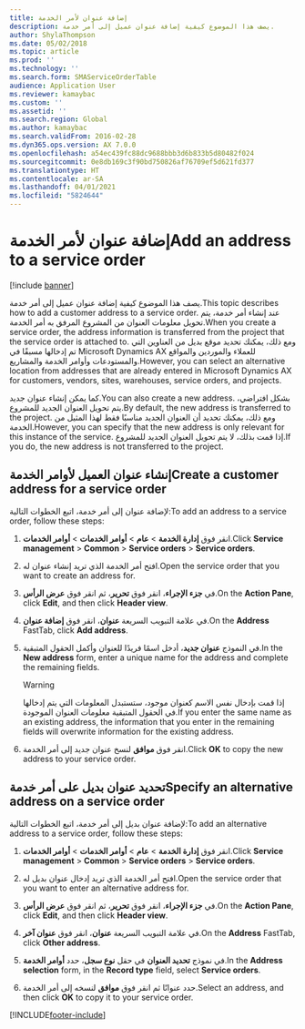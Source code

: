 ```yaml
---
title: إضافة عنوان لأمر الخدمة
description: يصف هذا الموضوع كيفية إضافة عنوان عميل إلى أمر خدمة.
author: ShylaThompson
ms.date: 05/02/2018
ms.topic: article
ms.prod: ''
ms.technology: ''
ms.search.form: SMAServiceOrderTable
audience: Application User
ms.reviewer: kamaybac
ms.custom: ''
ms.assetid: ''
ms.search.region: Global
ms.author: kamaybac
ms.search.validFrom: 2016-02-28
ms.dyn365.ops.version: AX 7.0.0
ms.openlocfilehash: a54ec439fc88dc9688bbb3d6b833b5d80482f024
ms.sourcegitcommit: 0e8db169c3f90bd750826af76709ef5d621fd377
ms.translationtype: HT
ms.contentlocale: ar-SA
ms.lasthandoff: 04/01/2021
ms.locfileid: "5824644"
---
```

# <a name="add-an-address-to-a-service-order"></a><span data-ttu-id="b2ed7-103">إضافة عنوان لأمر الخدمة</span><span class="sxs-lookup"><span data-stu-id="b2ed7-103">Add an address to a service order</span></span>    

[!include [banner](../includes/banner.md)]


<span data-ttu-id="b2ed7-104">يصف هذا الموضوع كيفية إضافة عنوان عميل إلى أمر خدمة.</span><span class="sxs-lookup"><span data-stu-id="b2ed7-104">This topic describes how to add a customer address to a service order.</span></span> <span data-ttu-id="b2ed7-105">عند إنشاء أمر خدمة، يتم تحويل معلومات العنوان من المشروع المرفق به أمر الخدمة.</span><span class="sxs-lookup"><span data-stu-id="b2ed7-105">When you create a service order, the address information is transferred from the project that the service order is attached to.</span></span> <span data-ttu-id="b2ed7-106">ومع ذلك، يمكنك تحديد موقع بديل من العناوين التي تم إدخالها مسبقًا في Microsoft Dynamics AX للعملاء والموردين والمواقع والمستودعات وأوامر الخدمة والمشاريع.</span><span class="sxs-lookup"><span data-stu-id="b2ed7-106">However, you can select an alternative location from addresses that are already entered in Microsoft Dynamics AX for customers, vendors, sites, warehouses, service orders, and projects.</span></span>

<span data-ttu-id="b2ed7-107">كما يمكن إنشاء عنوان جديد.</span><span class="sxs-lookup"><span data-stu-id="b2ed7-107">You can also create a new address.</span></span> <span data-ttu-id="b2ed7-108">بشكل افتراضي، يتم تحويل العنوان الجديد للمشروع.</span><span class="sxs-lookup"><span data-stu-id="b2ed7-108">By default, the new address is transferred to the project.</span></span> <span data-ttu-id="b2ed7-109">ومع ذلك، يمكنك تحديد أن العنوان الجديد مناسبًا فقط لهذا المثيل من الخدمة.</span><span class="sxs-lookup"><span data-stu-id="b2ed7-109">However, you can specify that the new address is only relevant for this instance of the service.</span></span> <span data-ttu-id="b2ed7-110">إذا قمت بذلك، لا يتم تحويل العنوان الجديد للمشروع.</span><span class="sxs-lookup"><span data-stu-id="b2ed7-110">If you do, the new address is not transferred to the project.</span></span>

## <a name="create-a-customer-address-for-a-service-order"></a><span data-ttu-id="b2ed7-111">إنشاء عنوان العميل لأوامر الخدمة</span><span class="sxs-lookup"><span data-stu-id="b2ed7-111">Create a customer address for a service order</span></span>

<span data-ttu-id="b2ed7-112">لإضافة عنوان إلى أمر خدمة، اتبع الخطوات التالية:</span><span class="sxs-lookup"><span data-stu-id="b2ed7-112">To add an address to a service order, follow these steps:</span></span>

1.  <span data-ttu-id="b2ed7-113">انقر فوق **إدارة الخدمة** \> **عام** \> **أوامر الخدمات** \> **أوامر الخدمات**.</span><span class="sxs-lookup"><span data-stu-id="b2ed7-113">Click **Service management** \> **Common** \> **Service orders** \> **Service orders**.</span></span>

2.  <span data-ttu-id="b2ed7-114">افتح أمر الخدمة الذي تريد إنشاء عنوان له.</span><span class="sxs-lookup"><span data-stu-id="b2ed7-114">Open the service order that you want to create an address for.</span></span>

3.  <span data-ttu-id="b2ed7-115">في **جزء الإجراء**، انقر فوق **تحرير**، ثم انقر فوق **عرض الرأس**.</span><span class="sxs-lookup"><span data-stu-id="b2ed7-115">On the **Action Pane**, click **Edit**, and then click **Header view**.</span></span>

4.  <span data-ttu-id="b2ed7-116">في علامة التبويب السريعة **عنوان**، انقر فوق **إضافة عنوان**.</span><span class="sxs-lookup"><span data-stu-id="b2ed7-116">On the **Address** FastTab, click **Add address**.</span></span>

5.  <span data-ttu-id="b2ed7-117">في النموذج **عنوان جديد**، أدخل اسمًا فريدًا للعنوان وأكمل الحقول المتبقية.</span><span class="sxs-lookup"><span data-stu-id="b2ed7-117">In the **New address** form, enter a unique name for the address and complete the remaining fields.</span></span> 
    

    > [!WARNING]
    > <P><span data-ttu-id="b2ed7-118">إذا قمت بإدخال نفس الاسم كعنوان موجود، ستستبدل المعلومات التي يتم إدخالها في الحقول المتبقية معلومات العنوان الموجودة.</span><span class="sxs-lookup"><span data-stu-id="b2ed7-118">If you enter the same name as an existing address, the information that you enter in the remaining fields will overwrite information for the existing address.</span></span></P>


6.  <span data-ttu-id="b2ed7-119">انقر فوق **موافق** لنسخ عنوان جديد إلى أمر الخدمة.</span><span class="sxs-lookup"><span data-stu-id="b2ed7-119">Click **OK** to copy the new address to your service order.</span></span>

## <a name="specify-an-alternative-address-on-a-service-order"></a><span data-ttu-id="b2ed7-120">تحديد عنوان بديل على أمر خدمة</span><span class="sxs-lookup"><span data-stu-id="b2ed7-120">Specify an alternative address on a service order</span></span>

<span data-ttu-id="b2ed7-121">لإضافة عنوان بديل إلى أمر خدمة، اتبع الخطوات التالية:</span><span class="sxs-lookup"><span data-stu-id="b2ed7-121">To add an alternative address to a service order, follow these steps:</span></span>

1.  <span data-ttu-id="b2ed7-122">انقر فوق **إدارة الخدمة** \> **عام** \> **أوامر الخدمات** \> **أوامر الخدمات**.</span><span class="sxs-lookup"><span data-stu-id="b2ed7-122">Click **Service management** \> **Common** \> **Service orders** \> **Service orders**.</span></span>

2.  <span data-ttu-id="b2ed7-123">افتح أمر الخدمة الذي تريد إدخال عنوان بديل له.</span><span class="sxs-lookup"><span data-stu-id="b2ed7-123">Open the service order that you want to enter an alternative address for.</span></span>

3.  <span data-ttu-id="b2ed7-124">في **جزء الإجراء**، انقر فوق **تحرير**، ثم انقر فوق **عرض الرأس**.</span><span class="sxs-lookup"><span data-stu-id="b2ed7-124">On the **Action Pane**, click **Edit**, and then click **Header view**.</span></span>

4.  <span data-ttu-id="b2ed7-125">في علامة التبويب السريعة **عنوان**، انقر فوق **عنوان آخر**.</span><span class="sxs-lookup"><span data-stu-id="b2ed7-125">On the **Address** FastTab, click **Other address**.</span></span>

5.  <span data-ttu-id="b2ed7-126">في نموذج **تحديد العنوان** في حقل **نوع سجل**، حدد **أوامر الخدمة**.</span><span class="sxs-lookup"><span data-stu-id="b2ed7-126">In the **Address selection** form, in the **Record type** field, select **Service orders**.</span></span>

6.  <span data-ttu-id="b2ed7-127">حدد عنوانًا ثم انقر فوق **موافق** لنسخه إلى أمر الخدمة.</span><span class="sxs-lookup"><span data-stu-id="b2ed7-127">Select an address, and then click **OK** to copy it to your service order.</span></span>


  




[!INCLUDE[footer-include](../../includes/footer-banner.md)]